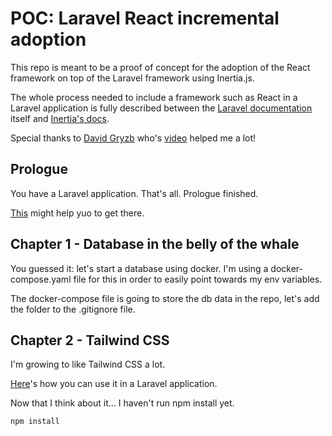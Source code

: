 # POC: Laravel React incremental adoption

This repo is meant to be a proof of concept for the adoption of the React framework on top of the Laravel framework using Inertia.js.

The whole process needed to include a framework such as React in a Laravel application is fully described between the [Laravel documentation](https://laravel.com/docs/10.x) itself and [Inertia's docs](https://inertiajs.com/).

Special thanks to [David Gryzb](https://www.youtube.com/@DavidGrzyb) who's [video](https://www.youtube.com/watch?v=Yp4SifzmRu4) helped me a lot!

## Prologue

You have a Laravel application. That's all. Prologue finished.

[This](https://laravel.com/docs/10.x#your-first-laravel-project) might help yuo to get there.

## Chapter 1 - Database in the belly of the whale

You guessed it: let's start a database using docker. I'm using a docker-compose.yaml file for this in order to easily point towards my env variables.

The docker-compose file is going to store the db data in the repo, let's add the folder to the .gitignore file.

## Chapter 2 - Tailwind CSS

I'm growing to like Tailwind CSS a lot.

[Here](https://tailwindcss.com/docs/guides/laravel)'s how you can use it in a Laravel application.

Now that I think about it... I haven't run npm install yet.

```shell
npm install
```
